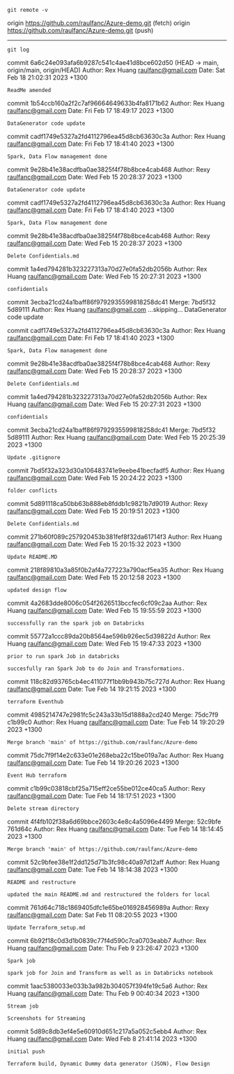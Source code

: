 ``` terminal
git remote -v
```
origin	https://github.com/raulfanc/Azure-demo.git (fetch)
origin	https://github.com/raulfanc/Azure-demo.git (push)

---

```terminal
git log
```

commit 6a6c24e093afa6b9287c541c4ae41d8bce602d50 (HEAD -> main, origin/main, origin/HEAD)
Author: Rex Huang <raulfanc@gmail.com>
Date:   Sat Feb 18 21:02:31 2023 +1300

    ReadMe amended

commit 1b54ccb160a2f2c7af96664649633b4fa8171b62
Author: Rex Huang <raulfanc@gmail.com>
Date:   Fri Feb 17 18:49:17 2023 +1300

    DataGenerator code update

commit cadf1749e5327a2fd4112796ea45d8cb63630c3a
Author: Rex Huang <raulfanc@gmail.com>
Date:   Fri Feb 17 18:41:40 2023 +1300

    Spark, Data Flow management done

commit 9e28b41e38acdfba0ae3825f4f78b8bce4cab468
Author: Rexy <raulfanc@gmail.com>
Date:   Wed Feb 15 20:28:37 2023 +1300

    DataGenerator code update

commit cadf1749e5327a2fd4112796ea45d8cb63630c3a
Author: Rex Huang <raulfanc@gmail.com>
Date:   Fri Feb 17 18:41:40 2023 +1300

    Spark, Data Flow management done

commit 9e28b41e38acdfba0ae3825f4f78b8bce4cab468
Author: Rexy <raulfanc@gmail.com>
Date:   Wed Feb 15 20:28:37 2023 +1300

    Delete Confidentials.md

commit 1a4ed794281b323227313a70d27e0fa52db2056b
Author: Rex Huang <raulfanc@gmail.com>
Date:   Wed Feb 15 20:27:31 2023 +1300

    confidentials

commit 3ecba21cd24a1baff86f9792935599818258dc41
Merge: 7bd5f32 5d89111
Author: Rex Huang <raulfanc@gmail.com>
...skipping...
    DataGenerator code update

commit cadf1749e5327a2fd4112796ea45d8cb63630c3a
Author: Rex Huang <raulfanc@gmail.com>
Date:   Fri Feb 17 18:41:40 2023 +1300

    Spark, Data Flow management done

commit 9e28b41e38acdfba0ae3825f4f78b8bce4cab468
Author: Rexy <raulfanc@gmail.com>
Date:   Wed Feb 15 20:28:37 2023 +1300

    Delete Confidentials.md

commit 1a4ed794281b323227313a70d27e0fa52db2056b
Author: Rex Huang <raulfanc@gmail.com>
Date:   Wed Feb 15 20:27:31 2023 +1300

    confidentials

commit 3ecba21cd24a1baff86f9792935599818258dc41
Merge: 7bd5f32 5d89111
Author: Rex Huang <raulfanc@gmail.com>
Date:   Wed Feb 15 20:25:39 2023 +1300

    Update .gitignore

commit 7bd5f32a323d30a106483741e9eebe41becfadf5
Author: Rex Huang <raulfanc@gmail.com>
Date:   Wed Feb 15 20:24:22 2023 +1300

    folder conflicts

commit 5d891118ca50bb63b888eb8fddb1c9821b7d9019
Author: Rexy <raulfanc@gmail.com>
Date:   Wed Feb 15 20:19:51 2023 +1300

    Delete Confidentials.md

commit 271b60f089c257920453b381fef8f32da61714f3
Author: Rex Huang <raulfanc@gmail.com>
Date:   Wed Feb 15 20:15:32 2023 +1300

    Update README.MD

commit 218f89810a3a85f0b2af4a727223a790acf5ea35
Author: Rex Huang <raulfanc@gmail.com>
Date:   Wed Feb 15 20:12:58 2023 +1300

    updated design flow

commit 4a2683dde8006c054f2626513bccfec6cf09c2aa
Author: Rex Huang <raulfanc@gmail.com>
Date:   Wed Feb 15 19:55:59 2023 +1300

    successfully ran the spark job on Databricks

commit 55772a1ccc89da20b8564ae596b926ec5d39822d
Author: Rex Huang <raulfanc@gmail.com>
Date:   Wed Feb 15 19:47:33 2023 +1300

    prior to run spark Job in databricks
    
    succesfully ran Spark Job to do Join and Transformations.

commit 118c82d93765cb4ec411077f1bb9b943b75c727d
Author: Rex Huang <raulfanc@gmail.com>
Date:   Tue Feb 14 19:21:15 2023 +1300

    terraform Eventhub

commit 4985214747e2981fc5c243a33b15d1888a2cd240
Merge: 75dc7f9 c1b99c0
Author: Rex Huang <raulfanc@gmail.com>
Date:   Tue Feb 14 19:20:29 2023 +1300

    Merge branch 'main' of https://github.com/raulfanc/Azure-demo

commit 75dc7f9f14e2c633e01e268eba22c15be019a7ac
Author: Rex Huang <raulfanc@gmail.com>
Date:   Tue Feb 14 19:20:26 2023 +1300

    Event Hub terraform

commit c1b99c03818cbf25a715eff2ce55be012ce40ca5
Author: Rexy <raulfanc@gmail.com>
Date:   Tue Feb 14 18:17:51 2023 +1300

    Delete stream directory

commit 4f4fb102f38a6d69bbce2603c4e8c4a5096e4499
Merge: 52c9bfe 761d64c
Author: Rex Huang <raulfanc@gmail.com>
Date:   Tue Feb 14 18:14:45 2023 +1300

    Merge branch 'main' of https://github.com/raulfanc/Azure-demo

commit 52c9bfee38e1f2dd125d71b3fc98c40a97d12aff
Author: Rex Huang <raulfanc@gmail.com>
Date:   Tue Feb 14 18:14:38 2023 +1300

    README and restructure
    
    updated the main README.md and restructured the folders for local

commit 761d64c718c1869405dfc1e65be016928456989a
Author: Rexy <raulfanc@gmail.com>
Date:   Sat Feb 11 08:20:55 2023 +1300

    Update Terraform_setup.md

commit 6b92f18c0d3d1b0839c77f4d590c7ca0703eabb7
Author: Rex Huang <raulfanc@gmail.com>
Date:   Thu Feb 9 23:26:47 2023 +1300

    Spark job
    
    spark job for Join and Transform as well as in Databricks notebook

commit 1aac5380033e033b3a982b304057f394fe19c5a6
Author: Rex Huang <raulfanc@gmail.com>
Date:   Thu Feb 9 00:40:34 2023 +1300

    Stream job
    
    Screenshots for Streaming

commit 5d89c8db3ef4e5e60910d651c217a5a052c5ebb4
Author: Rex Huang <raulfanc@gmail.com>
Date:   Wed Feb 8 21:41:14 2023 +1300

    initial push
    
    Terraform build, Dynamic Dummy data generator (JSON), Flow Design
